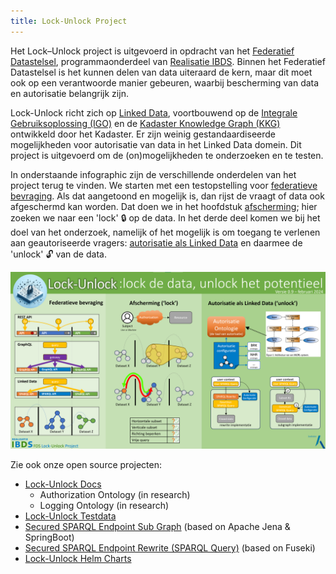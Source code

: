 ```yaml
---
title: Lock-Unlock Project
---
```

Het Lock–Unlock project is uitgevoerd in opdracht van het [Federatief
Datastelsel](https://realisatieibds.pleio.nl/page/view/8852ee2a-a28a-4b91-9f3e-aab229bbe07f/federatief-datastelsel),
programmaonderdeel van [Realisatie IBDS](https://realisatieibds.pleio.nl/). Binnen het Federatief
Datastelsel is het kunnen delen van data uiteraard de kern, maar dit moet ook op een verantwoorde
manier gebeuren, waarbij bescherming van data en autorisatie belangrijk zijn.

Lock-Unlock richt zich op [Linked Data](./federatieve-bevraging/linkeddata.md), voortbouwend op de
<a href="https://labs.kadaster.nl/cases/integralegebruiksoplossing" target="_blank">Integrale
Gebruiksoplossing (IGO)</a> en de <a href="https://labs.kadaster.nl/thema/Knowledge_graph"
target="_blank">Kadaster Knowledge Graph (KKG)</a> ontwikkeld door het Kadaster. Er zijn weinig
gestandaardiseerde mogelijkheden voor autorisatie van data in het Linked Data domein. Dit project is
uitgevoerd om de (on)mogelijkheden te onderzoeken en te testen.

In onderstaande infographic zijn de verschillende onderdelen van het project terug te vinden. We
starten met een testopstelling voor [federatieve bevraging](./federatieve-bevraging/index.md). Als dat
aangetoond en mogelijk is, dan rijst de vraagt of data ook afgeschermd kan worden. Dat doen we in
het hoofdstuk [afscherming](./afscherming/index.md); hier zoeken we naar een 'lock' :lock: op de data. In
het derde deel komen we bij het doel van het onderzoek, namelijk of het mogelijk is om toegang te
verlenen aan geautoriseerde vragers: [autorisatie als Linked Data](./autorisatie-als-linkeddata/index.md) en
daarmee de 'unlock' :unlock: van de data.

![Infographic](images/infographic.png)

Zie ook onze open source projecten:

- [Lock-Unlock Docs](https://github.com/kadaster-labs/lock-unlock-docs)
    - Authorization Ontology (in research)
    - Logging Ontology (in research)
- [Lock-Unlock Testdata](https://github.com/kadaster-labs/lock-unlock-testdata)
- [Secured SPARQL Endpoint Sub Graph](https://github.com/kadaster-labs/secured-sparql-endpoint-subgraph)
  (based on Apache Jena & SpringBoot)
- [Secured SPARQL Endpoint Rewrite (SPARQL
  Query)](https://github.com/kadaster-labs/secured-sparql-endpoint-rewrite) (based on Fuseki)
- [Lock-Unlock Helm Charts](https://github.com/kadaster-labs/lock-unlock-helm-charts)

